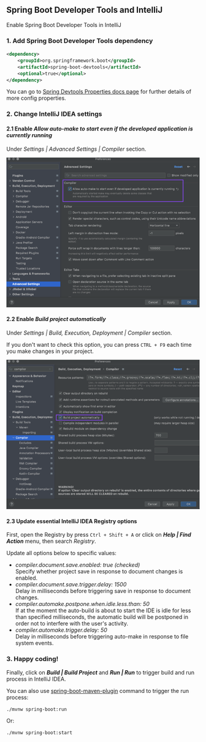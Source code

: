 ## Spring Boot Developer Tools and IntelliJ

Enable Spring Boot Developer Tools in IntelliJ

### 1. Add Spring Boot Developer Tools dependency

```xml
<dependency>
    <groupId>org.springframework.boot</groupId>
    <artifactId>spring-boot-devtools</artifactId>
    <optional>true</optional>
</dependency>
```

You can go to [Spring Devtools Properties docs page](https://docs.spring.io/spring-boot/docs/current/reference/html/application-properties.html#appendix.application-properties.devtools) for further details of more config properties. 
### 2. Change IntelliJ IDEA settings

#### 2.1 Enable <i>Allow auto-make to start even if the developed application is currently running</i>
Under <i>Settings | Advanced Settings | Compiler</i> section.

![Image](./intellij-settings-auto-make.png)

#### 2.2 Enable <i>Build project automatically</i>
Under <i>Settings | Build, Execution, Deployment | Compiler</i> section.

If you don't want to check this option, you can press ```CTRL + F9``` each time you make changes in your project.

![Image](intellij-settings-auto-build-project.png)

#### 2.3 Update essential IntelliJ IDEA Registry options
First, open the Registry by press ```Ctrl + Shift + A``` or click on <b><i>Help | Find Action</i></b> menu, then search <i>Registry</i>.

Update all options below to specific values:
- <i>compiler.document.save.enabled: true (checked)</i> <br>Specify whether project save in response to document changes is enabled.
- <i>compiler.document.save.trigger.delay: 1500</i> <br>Delay in milliseconds before triggering save in response to document changes.
- <i>compiler.automake.postpone.when.idle.less.than: 50</i> <br>If at the moment the auto-build is about to start the IDE is idle for less than specified milliseconds, the automatic build will be postponed in order not to interfere with the user's activity.
- <i>compiler.automake.trigger.delay: 50</i> <br>Delay in milliseconds before triggering auto-make in response to file system events.

### 3. Happy coding!

Finally, click on <b><i>Build | Build Project</i></b> and <b><i>Run | Run</i></b> to trigger build and run process in IntelliJ IDEA.

You can also use [spring-boot-maven-plugin](https://docs.spring.io/spring-boot/docs/current/maven-plugin/reference/htmlsingle/) command to trigger the run process:
```shell
./mvnw spring-boot:run
```
Or:
```shell
./mvnw spring-boot:start
```
